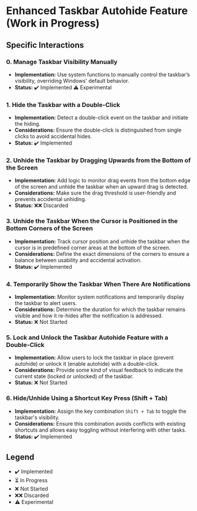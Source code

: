 ﻿# Enhanced Taskbar Autohide Feature (Work in Progress)

## Specific Interactions

### 0. Manage Taskbar Visibility Manually
- **Implementation:** Use system functions to manually control the taskbar’s visibility, overriding Windows' default behavior.
- **Status:** ✔️ Implemented ⚠️ Experimental

### 1. Hide the Taskbar with a Double-Click
- **Implementation:** Detect a double-click event on the taskbar and initiate the hiding.
- **Considerations:** Ensure the double-click is distinguished from single clicks to avoid accidental hides.
- **Status:** ✔️ Implemented

### 2. Unhide the Taskbar by Dragging Upwards from the Bottom of the Screen
- **Implementation:** Add logic to monitor drag events from the bottom edge of the screen and unhide the taskbar when an upward drag is detected.
- **Considerations:** Make sure the drag threshold is user-friendly and prevents accidental unhiding.
- **Status:** ❌❌ Discarded

### 3. Unhide the Taskbar When the Cursor is Positioned in the Bottom Corners of the Screen
- **Implementation:** Track cursor position and unhide the taskbar when the cursor is in predefined corner areas at the bottom of the screen.
- **Considerations:** Define the exact dimensions of the corners to ensure a balance between usability and accidental activation.
- **Status:** ✔️ Implemented

### 4. Temporarily Show the Taskbar When There Are Notifications
- **Implementation:** Monitor system notifications and temporarily display the taskbar to alert users.
- **Considerations:** Determine the duration for which the taskbar remains visible and how it re-hides after the notification is addressed.
- **Status:** ❌ Not Started

### 5. Lock and Unlock the Taskbar Autohide Feature with a Double-Click
- **Implementation:** Allow users to lock the taskbar in place (prevent autohide) or unlock it (enable autohide) with a double-click.
- **Considerations:** Provide some kind of visual feedback to indicate the current state (locked or unlocked) of the taskbar.
- **Status:** ❌ Not Started

### 6. Hide/Unhide Using a Shortcut Key Press (Shift + Tab)
- **Implementation:** Assign the key combination `Shift + Tab` to toggle the taskbar's visibility.
- **Considerations:** Ensure this combination avoids conflicts with existing shortcuts and allows easy toggling without interfering with other tasks.
- **Status:** ✔️ Implemented

## Legend
- ✔️ Implemented
- ⏳ In Progress
- ❌ Not Started
- ❌❌ Discarded
- ⚠️ Experimental
